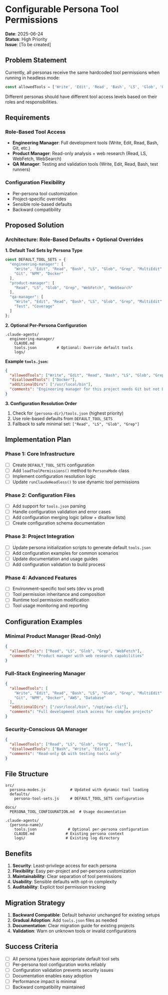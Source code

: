 # Configurable Persona Tool Permissions

**Date**: 2025-06-24  
**Status**: High Priority  
**Issue**: [To be created]

## Problem Statement

Currently, all personas receive the same hardcoded tool permissions when running in headless mode:
```javascript
const allowedTools = ['Write', 'Edit', 'Read', 'Bash', 'LS', 'Glob', 'Grep', 'MultiEdit'];
```

Different personas should have different tool access levels based on their roles and responsibilities.

## Requirements

### Role-Based Tool Access
- **Engineering Manager**: Full development tools (Write, Edit, Read, Bash, Git, etc.)
- **Product Manager**: Read-only analysis + web research (Read, LS, WebFetch, WebSearch)
- **QA Manager**: Testing and validation tools (Write, Edit, Read, Bash, test runners)

### Configuration Flexibility
- Per-persona tool customization
- Project-specific overrides
- Sensible role-based defaults
- Backward compatibility

## Proposed Solution

### Architecture: Role-Based Defaults + Optional Overrides

**1. Default Tool Sets by Persona Type**
```javascript
const DEFAULT_TOOL_SETS = {
  "engineering-manager": [
    "Write", "Edit", "Read", "Bash", "LS", "Glob", "Grep", "MultiEdit", 
    "Git", "NPM", "Docker"
  ],
  "product-manager": [
    "Read", "LS", "Glob", "Grep", "WebFetch", "WebSearch"
  ],
  "qa-manager": [
    "Write", "Edit", "Read", "Bash", "LS", "Glob", "Grep", "MultiEdit",
    "Test", "Coverage"
  ]
};
```

**2. Optional Per-Persona Configuration**
```
.claude-agents/
  engineering-manager/
    CLAUDE.md
    tools.json         # Optional: Override default tools
    logs/
```

**Example `tools.json`:**
```json
{
  "allowedTools": ["Write", "Edit", "Read", "Bash", "LS", "Glob", "Grep", "MultiEdit", "Git"],
  "disallowedTools": ["Docker"],
  "additionalDirs": ["/usr/local/bin"],
  "comments": "Engineering manager for this project needs Git but not Docker"
}
```

**3. Configuration Resolution Order**
1. Check for `{persona-dir}/tools.json` (highest priority)
2. Use role-based defaults from `DEFAULT_TOOL_SETS`
3. Fallback to safe minimal set: `["Read", "LS", "Glob", "Grep"]`

## Implementation Plan

### Phase 1: Core Infrastructure
- [ ] Create `DEFAULT_TOOL_SETS` configuration
- [ ] Add `loadToolPermissions()` method to `PersonaMode` class
- [ ] Implement configuration resolution logic
- [ ] Update `runClaudeHeadless()` to use dynamic tool permissions

### Phase 2: Configuration Files
- [ ] Add support for `tools.json` parsing
- [ ] Handle configuration validation and error cases
- [ ] Add configuration merging logic (allow + disallow lists)
- [ ] Create configuration schema documentation

### Phase 3: Project Integration
- [ ] Update persona initialization scripts to generate default `tools.json`
- [ ] Add configuration examples for common scenarios
- [ ] Update documentation and usage guides
- [ ] Add configuration validation to build process

### Phase 4: Advanced Features
- [ ] Environment-specific tool sets (dev vs prod)
- [ ] Tool permission inheritance and composition
- [ ] Runtime tool permission modification
- [ ] Tool usage monitoring and reporting

## Configuration Examples

### Minimal Product Manager (Read-Only)
```json
{
  "allowedTools": ["Read", "LS", "Glob", "Grep", "WebFetch"],
  "comments": "Product manager with web research capabilities"
}
```

### Full-Stack Engineering Manager
```json
{
  "allowedTools": [
    "Write", "Edit", "Read", "Bash", "LS", "Glob", "Grep", "MultiEdit",
    "Git", "NPM", "Docker", "AWS", "Database"
  ],
  "additionalDirs": ["/usr/local/bin", "/opt/aws-cli"],
  "comments": "Full development stack access for complex projects"
}
```

### Security-Conscious QA Manager
```json
{
  "allowedTools": ["Read", "LS", "Glob", "Grep", "Test"],
  "disallowedTools": ["Bash", "Write", "Edit"],
  "comments": "Read-only QA with testing tools only"
}
```

## File Structure

```
src/
  persona-modes.js           # Updated with dynamic tool loading
  defaults/
    persona-tool-sets.js     # DEFAULT_TOOL_SETS configuration
    
docs/
  PERSONA_TOOL_CONFIGURATION.md  # Usage documentation
  
.claude-agents/
  {persona-name}/
    tools.json              # Optional per-persona configuration
    CLAUDE.md              # Existing persona context
    logs/                  # Existing log directory
```

## Benefits

1. **Security**: Least-privilege access for each persona
2. **Flexibility**: Easy per-project and per-persona customization
3. **Maintainability**: Clear separation of tool permissions
4. **Usability**: Sensible defaults with opt-in complexity
5. **Auditability**: Explicit tool permission tracking

## Migration Strategy

1. **Backward Compatible**: Default behavior unchanged for existing setups
2. **Gradual Adoption**: Add `tools.json` files as needed
3. **Documentation**: Clear migration guide for existing projects
4. **Validation**: Warn on unknown tools or invalid configurations

## Success Criteria

- [ ] All persona types have appropriate default tool sets
- [ ] Per-persona tool configuration works reliably
- [ ] Configuration validation prevents security issues
- [ ] Documentation enables easy adoption
- [ ] Performance impact is minimal
- [ ] Backward compatibility maintained